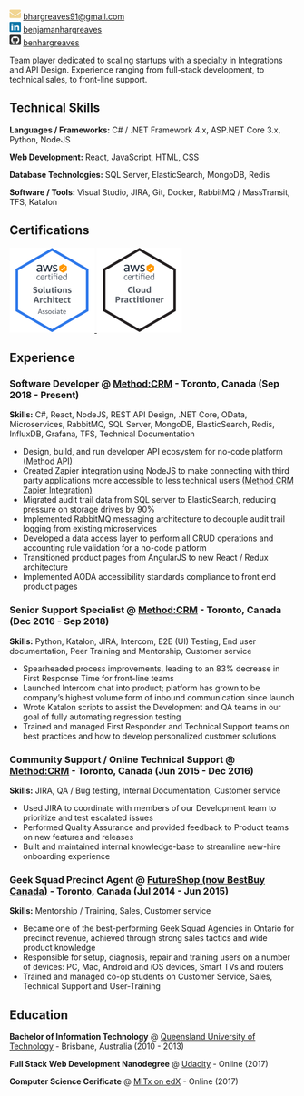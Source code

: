 <img src="images\envelope-solid.svg" width="20" height="20" > [bhargreaves91@gmail.com](mailto:bhargreaves91@gmail.com)  
<img src="images\linkedin-brands.svg" width="20" height="20" > [benjamanhargreaves](https://www.linkedin.com/in/benjamanhargreaves/)  
<img src="images\github-square-brands.svg" width="20" height="20" >  [benhargreaves](https://github.com/benhargreaves)  

Team player dedicated to scaling startups with a specialty in Integrations and API Design. Experience ranging from full-stack development, to technical sales, to front-line support.

## Technical Skills
**Languages / Frameworks:**
C# / .NET Framework 4.x, ASP.NET Core 3.x, Python, NodeJS

**Web Development:**
React, JavaScript, HTML, CSS

**Database Technologies:**
SQL Server, ElasticSearch, MongoDB, Redis

**Software / Tools:**
Visual Studio, JIRA, Git, Docker, RabbitMQ / MassTransit, TFS, Katalon

## Certifications
<a href="https://www.credly.com/badges/f1cc2e49-84a4-46f3-94db-73f46703d514/public_url" target="_blank">
    <img src="images\aws-certified-solutions-architect-associate.png" width="150" height="150" >
</a>
<a href="https://www.credly.com/badges/cd004a6c-fda6-4115-a311-63f9fca296d3/public_url" target="_blank">
    <img src="images\aws-certified-cloud-practitioner.png" width="150" height="150" >
</a>

## Experience

### Software Developer @ [Method:CRM](https://www.method.me/) - Toronto, Canada (Sep 2018 - Present)
**Skills:** C#, React, NodeJS, REST API Design, .NET Core, OData, Microservices, RabbitMQ, SQL Server, MongoDB, ElasticSearch, Redis, InfluxDB, Grafana, TFS, Technical Documentation

- Design, build, and run developer API ecosystem for no-code platform  [(Method API)](https://developer.method.me/)
- Created Zapier integration using NodeJS to make connecting with third party applications more accessible to less technical users  [(Method CRM Zapier Integration)](https://zapier.com/apps/method-crm/integrations)
- Migrated audit trail data from SQL server to ElasticSearch, reducing pressure on storage drives by 90%
- Implemented RabbitMQ messaging architecture to decouple audit trail logging from existing microservices
- Developed a data access layer to perform all CRUD operations and accounting rule validation for a no-code platform
- Transitioned product pages from AngularJS to new React / Redux architecture
- Implemented AODA accessibility standards compliance to front end product pages

### Senior Support Specialist @ [Method:CRM](https://www.method.me/) - Toronto, Canada (Dec 2016 - Sep 2018)
**Skills:** Python, Katalon, JIRA, Intercom, E2E (UI) Testing, End user documentation, Peer Training and Mentorship, Customer service

- Spearheaded process improvements, leading to an 83% decrease in First Response Time for front-line teams
- Launched Intercom chat into product; platform has grown to be company’s highest volume form of inbound communication since launch
- Wrote Katalon scripts to assist the Development and QA teams in our goal of fully automating regression testing
- Trained and managed First Responder and Technical Support teams on best practices and how to develop personalized customer solutions

### Community Support / Online Technical Support @ [Method:CRM](https://www.method.me/) - Toronto, Canada (Jun 2015 - Dec 2016)
**Skills:** JIRA, QA / Bug testing, Internal Documentation, Customer service

- Used JIRA to coordinate with members of our Development team to prioritize and test escalated issues
- Performed Quality Assurance and provided feedback to Product teams on new features and releases
- Built and maintained internal knowledge-base to streamline new-hire onboarding experience

### Geek Squad Precinct Agent @ [FutureShop (now BestBuy Canada)](http://futureshop.ca/) - Toronto, Canada (Jul 2014 - Jun 2015)
**Skills:** Mentorship / Training, Sales, Customer service

- Became one of the best-performing Geek Squad Agencies in Ontario for precinct revenue, achieved through strong sales tactics and wide product knowledge
- Responsible for setup, diagnosis, repair and training users on a number of devices: PC, Mac, Android and iOS devices, Smart TVs and routers
- Trained and managed co-op students on Customer Service, Sales, Technical Support and User-Training

## Education
**Bachelor of Information Technology** @ [Queensland University of Technology](https://www.qut.edu.au/) - Brisbane, Australia (2010 - 2013)

**Full Stack Web Development Nanodegree** @ [Udacity](https://confirm.udacity.com/QFHFNKKV) - 
Online (2017)

**Computer Science Cerificate** @ [MITx on edX](https://courses.edx.org/certificates/a8fa66e1550b4ec6acc896fe5bc4b94e) - Online (2017)